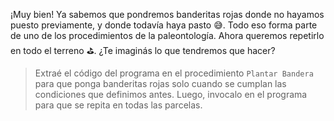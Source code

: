 <gs-attire attire-url="https://raw.githubusercontent.com/MumukiProject/mumuki-guia-gobstones-expresiones-kids/master/assets/attires/config_1534261073557.json"></gs-attire>

<gs-toolbox toolbox-url="https://raw.githubusercontent.com/MumukiProject/mumuki-guia-gobstones-expresiones-kids/master/assets/toolbox.xml">
</gs-toolbox>

¡Muy bien! Ya sabemos que pondremos banderitas rojas donde no hayamos puesto previamente, y donde todavía haya pasto :sweat_smile:. Todo eso forma parte de uno de los procedimientos de la paleontología. Ahora queremos repetirlo en todo el terreno :golf:. ¿Te imaginás lo que tendremos que hacer?

> Extraé el código del programa en el procedimiento `Plantar Bandera` para que ponga banderitas rojas solo cuando se cumplan las condiciones que definimos antes. Luego, invocalo en el programa para que se repita en todas las parcelas. 